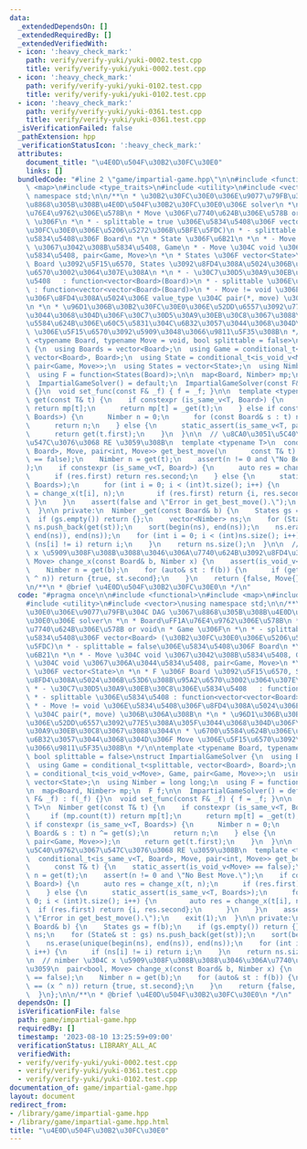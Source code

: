 ```yaml
---
data:
  _extendedDependsOn: []
  _extendedRequiredBy: []
  _extendedVerifiedWith:
  - icon: ':heavy_check_mark:'
    path: verify/verify-yuki/yuki-0002.test.cpp
    title: verify/verify-yuki/yuki-0002.test.cpp
  - icon: ':heavy_check_mark:'
    path: verify/verify-yuki/yuki-0102.test.cpp
    title: verify/verify-yuki/yuki-0102.test.cpp
  - icon: ':heavy_check_mark:'
    path: verify/verify-yuki/yuki-0361.test.cpp
    title: verify/verify-yuki/yuki-0361.test.cpp
  _isVerificationFailed: false
  _pathExtension: hpp
  _verificationStatusIcon: ':heavy_check_mark:'
  attributes:
    document_title: "\u4E0D\u504F\u30B2\u30FC\u30E0"
    links: []
  bundledCode: "#line 2 \"game/impartial-game.hpp\"\n\n#include <functional>\n#include\
    \ <map>\n#include <type_traits>\n#include <utility>\n#include <vector>\nusing\
    \ namespace std;\n\n/**\n * \u30B2\u30FC\u30E0\u306E\u9077\u79FB\u304C DAG \u3067\
    \u8868\u305B\u308B\u4E0D\u504F\u30B2\u30FC\u30E0\u306E solver\n *\n * Board\uFF1A\
    \u76E4\u9762\u306E\u578B\n * Move \u306F\u7740\u624B\u306E\u578B or void\n * Game\
    \ \u306F\n *\n * - splittable = true \u306E\u5834\u5408\u306F vector<Board> (\u30B2\
    \u30FC\u30E0\u306E\u5206\u5272\u306B\u5BFE\u5FDC)\n * - splittable = false\u306E\
    \u5834\u5408\u306F Board\n *\n * State \u306F\u6B21\n *\n * - Move \u304C void\
    \ \u3067\u3042\u308B\u5834\u5408, Game\n * - Move \u304C void \u3067\u306A\u3044\
    \u5834\u5408, pair<Game, Move>\n *\n * States \u306F vector<State>\n *\n * F \u306F\
    \ Board \u3092\u5F15\u6570, States \u3092\u8FD4\u308A\u5024\u306B\u53D6\u308B\u95A2\
    \u6570\u3002\u3064\u307E\u308A\n *\n * - \u30C7\u30D5\u30A9\u30EB\u30C8\u306E\u5834\
    \u5408   : function<vector<Board>(Board)>\n * - splittable \u306E\u5834\u5408\
    \ : function<vector<vector<Board>(Board)>\n * - Move != void \u306E\u5834\u5408\
    \u306F\u8FD4\u308A\u5024\u306E value_type \u304C pair(*, move) \u306B\u306A\u308B\
    \n *\n * \u96D1\u306B\u30B2\u30FC\u30E0\u306E\u52DD\u6557\u3092\u77E5\u308A\u305F\
    \u3044\u3068\u304D\u306F\u30C7\u30D5\u30A9\u30EB\u30C8\u3067\u3088\u3044\n * \u6700\
    \u5584\u624B\u306E\u60C5\u5831\u304C\u6B32\u3057\u3044\u3068\u304D\u306F Move\
    \ \u306E\u5F15\u6570\u3092\u5909\u3048\u3066\u9811\u5F35\u308B\n */\n\ntemplate\
    \ <typename Board, typename Move = void, bool splittable = false>\nstruct ImpartialGameSolver\
    \ {\n  using Boards = vector<Board>;\n  using Game = conditional_t<splittable,\
    \ vector<Board>, Board>;\n  using State = conditional_t<is_void_v<Move>, Game,\
    \ pair<Game, Move>>;\n  using States = vector<State>;\n  using Nimber = long long;\n\
    \  using F = function<States(Board)>;\n\n  map<Board, Nimber> mp;\n  F f;\n\n\
    \  ImpartialGameSolver() = default;\n  ImpartialGameSolver(const F& _f) : f(_f)\
    \ {}\n  void set_func(const F& _f) { f = _f; }\n\n  template <typename T>\n  Nimber\
    \ get(const T& t) {\n    if constexpr (is_same_v<T, Board>) {\n      if (mp.count(t))\
    \ return mp[t];\n      return mp[t] = _get(t);\n    } else if constexpr (is_same_v<T,\
    \ Boards>) {\n      Nimber n = 0;\n      for (const Board& s : t) n ^= get(s);\n\
    \      return n;\n    } else {\n      static_assert(is_same_v<T, pair<Game, Move>>);\n\
    \      return get(t.first);\n    }\n  }\n\n  // \u8CA0\u3051\u5C40\u9762\u3067\
    \u547C\u3076\u3068 RE \u3059\u308B\n  template <typename T>\n  conditional_t<is_same_v<T,\
    \ Board>, Move, pair<int, Move>> get_best_move(\n      const T& t) {\n    static_assert(is_void_v<Move>\
    \ == false);\n    Nimber n = get(t);\n    assert(n != 0 and \"No Best Move.\"\
    );\n    if constexpr (is_same_v<T, Board>) {\n      auto res = change_x(t, n);\n\
    \      if (res.first) return res.second;\n    } else {\n      static_assert(is_same_v<T,\
    \ Boards>);\n      for (int i = 0; i < (int)t.size(); i++) {\n        auto res\
    \ = change_x(t[i], n);\n        if (res.first) return {i, res.second};\n     \
    \ }\n    }\n    assert(false and \"Error in get_best_move().\");\n    exit(1);\n\
    \  }\n\n private:\n  Nimber _get(const Board& b) {\n    States gs = f(b);\n  \
    \  if (gs.empty()) return {};\n    vector<Nimber> ns;\n    for (State& st : gs)\
    \ ns.push_back(get(st));\n    sort(begin(ns), end(ns));\n    ns.erase(unique(begin(ns),\
    \ end(ns)), end(ns));\n    for (int i = 0; i < (int)ns.size(); i++) {\n      if\
    \ (ns[i] != i) return i;\n    }\n    return ns.size();\n  }\n\n  // nimber \u304C\
    \ x \u5909\u308F\u308B\u3088\u3046\u306A\u7740\u624B\u3092\u8FD4\u3059\n  pair<bool,\
    \ Move> change_x(const Board& b, Nimber x) {\n    assert(is_void_v<Move> == false);\n\
    \    Nimber n = get(b);\n    for (auto& st : f(b)) {\n      if (get(st) == (x\
    \ ^ n)) return {true, st.second};\n    }\n    return {false, Move{}};\n  }\n};\n\
    \n/**\n * @brief \u4E0D\u504F\u30B2\u30FC\u30E0\n */\n"
  code: "#pragma once\n\n#include <functional>\n#include <map>\n#include <type_traits>\n\
    #include <utility>\n#include <vector>\nusing namespace std;\n\n/**\n * \u30B2\u30FC\
    \u30E0\u306E\u9077\u79FB\u304C DAG \u3067\u8868\u305B\u308B\u4E0D\u504F\u30B2\u30FC\
    \u30E0\u306E solver\n *\n * Board\uFF1A\u76E4\u9762\u306E\u578B\n * Move \u306F\
    \u7740\u624B\u306E\u578B or void\n * Game \u306F\n *\n * - splittable = true \u306E\
    \u5834\u5408\u306F vector<Board> (\u30B2\u30FC\u30E0\u306E\u5206\u5272\u306B\u5BFE\
    \u5FDC)\n * - splittable = false\u306E\u5834\u5408\u306F Board\n *\n * State \u306F\
    \u6B21\n *\n * - Move \u304C void \u3067\u3042\u308B\u5834\u5408, Game\n * - Move\
    \ \u304C void \u3067\u306A\u3044\u5834\u5408, pair<Game, Move>\n *\n * States\
    \ \u306F vector<State>\n *\n * F \u306F Board \u3092\u5F15\u6570, States \u3092\
    \u8FD4\u308A\u5024\u306B\u53D6\u308B\u95A2\u6570\u3002\u3064\u307E\u308A\n *\n\
    \ * - \u30C7\u30D5\u30A9\u30EB\u30C8\u306E\u5834\u5408   : function<vector<Board>(Board)>\n\
    \ * - splittable \u306E\u5834\u5408 : function<vector<vector<Board>(Board)>\n\
    \ * - Move != void \u306E\u5834\u5408\u306F\u8FD4\u308A\u5024\u306E value_type\
    \ \u304C pair(*, move) \u306B\u306A\u308B\n *\n * \u96D1\u306B\u30B2\u30FC\u30E0\
    \u306E\u52DD\u6557\u3092\u77E5\u308A\u305F\u3044\u3068\u304D\u306F\u30C7\u30D5\
    \u30A9\u30EB\u30C8\u3067\u3088\u3044\n * \u6700\u5584\u624B\u306E\u60C5\u5831\u304C\
    \u6B32\u3057\u3044\u3068\u304D\u306F Move \u306E\u5F15\u6570\u3092\u5909\u3048\
    \u3066\u9811\u5F35\u308B\n */\n\ntemplate <typename Board, typename Move = void,\
    \ bool splittable = false>\nstruct ImpartialGameSolver {\n  using Boards = vector<Board>;\n\
    \  using Game = conditional_t<splittable, vector<Board>, Board>;\n  using State\
    \ = conditional_t<is_void_v<Move>, Game, pair<Game, Move>>;\n  using States =\
    \ vector<State>;\n  using Nimber = long long;\n  using F = function<States(Board)>;\n\
    \n  map<Board, Nimber> mp;\n  F f;\n\n  ImpartialGameSolver() = default;\n  ImpartialGameSolver(const\
    \ F& _f) : f(_f) {}\n  void set_func(const F& _f) { f = _f; }\n\n  template <typename\
    \ T>\n  Nimber get(const T& t) {\n    if constexpr (is_same_v<T, Board>) {\n \
    \     if (mp.count(t)) return mp[t];\n      return mp[t] = _get(t);\n    } else\
    \ if constexpr (is_same_v<T, Boards>) {\n      Nimber n = 0;\n      for (const\
    \ Board& s : t) n ^= get(s);\n      return n;\n    } else {\n      static_assert(is_same_v<T,\
    \ pair<Game, Move>>);\n      return get(t.first);\n    }\n  }\n\n  // \u8CA0\u3051\
    \u5C40\u9762\u3067\u547C\u3076\u3068 RE \u3059\u308B\n  template <typename T>\n\
    \  conditional_t<is_same_v<T, Board>, Move, pair<int, Move>> get_best_move(\n\
    \      const T& t) {\n    static_assert(is_void_v<Move> == false);\n    Nimber\
    \ n = get(t);\n    assert(n != 0 and \"No Best Move.\");\n    if constexpr (is_same_v<T,\
    \ Board>) {\n      auto res = change_x(t, n);\n      if (res.first) return res.second;\n\
    \    } else {\n      static_assert(is_same_v<T, Boards>);\n      for (int i =\
    \ 0; i < (int)t.size(); i++) {\n        auto res = change_x(t[i], n);\n      \
    \  if (res.first) return {i, res.second};\n      }\n    }\n    assert(false and\
    \ \"Error in get_best_move().\");\n    exit(1);\n  }\n\n private:\n  Nimber _get(const\
    \ Board& b) {\n    States gs = f(b);\n    if (gs.empty()) return {};\n    vector<Nimber>\
    \ ns;\n    for (State& st : gs) ns.push_back(get(st));\n    sort(begin(ns), end(ns));\n\
    \    ns.erase(unique(begin(ns), end(ns)), end(ns));\n    for (int i = 0; i < (int)ns.size();\
    \ i++) {\n      if (ns[i] != i) return i;\n    }\n    return ns.size();\n  }\n\
    \n  // nimber \u304C x \u5909\u308F\u308B\u3088\u3046\u306A\u7740\u624B\u3092\u8FD4\
    \u3059\n  pair<bool, Move> change_x(const Board& b, Nimber x) {\n    assert(is_void_v<Move>\
    \ == false);\n    Nimber n = get(b);\n    for (auto& st : f(b)) {\n      if (get(st)\
    \ == (x ^ n)) return {true, st.second};\n    }\n    return {false, Move{}};\n\
    \  }\n};\n\n/**\n * @brief \u4E0D\u504F\u30B2\u30FC\u30E0\n */\n"
  dependsOn: []
  isVerificationFile: false
  path: game/impartial-game.hpp
  requiredBy: []
  timestamp: '2023-08-10 13:25:59+09:00'
  verificationStatus: LIBRARY_ALL_AC
  verifiedWith:
  - verify/verify-yuki/yuki-0002.test.cpp
  - verify/verify-yuki/yuki-0361.test.cpp
  - verify/verify-yuki/yuki-0102.test.cpp
documentation_of: game/impartial-game.hpp
layout: document
redirect_from:
- /library/game/impartial-game.hpp
- /library/game/impartial-game.hpp.html
title: "\u4E0D\u504F\u30B2\u30FC\u30E0"
---
```

